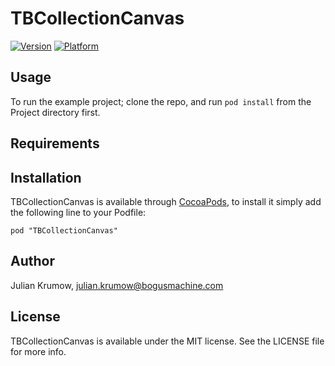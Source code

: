 # TBCollectionCanvas

[![Version](http://cocoapod-badges.herokuapp.com/v/TBCollectionCanvas/badge.png)](http://cocoadocs.org/docsets/TBCollectionCanvas)
[![Platform](http://cocoapod-badges.herokuapp.com/p/TBCollectionCanvas/badge.png)](http://cocoadocs.org/docsets/TBCollectionCanvas)

## Usage

To run the example project; clone the repo, and run `pod install` from the Project directory first.

## Requirements

## Installation

TBCollectionCanvas is available through [CocoaPods](http://cocoapods.org), to install
it simply add the following line to your Podfile:

    pod "TBCollectionCanvas"

## Author

Julian Krumow, julian.krumow@bogusmachine.com

## License

TBCollectionCanvas is available under the MIT license. See the LICENSE file for more info.

